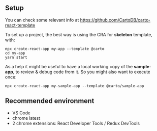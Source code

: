 ## Setup
You can check some relevant info at https://github.com/CartoDB/carto-react-template

To set up a project, the best way is using the CRA for **skeleton** template, with:
```
npx create-react-app my-app --template @carto
cd my-app
yarn start
```

As a help it might be useful to have a local working copy of the **sample-app**, to review & debug code from it. So you might also want to execute once:
```
npx create-react-app my-sample-app --template @carto/sample-app
```

## Recommended environment
- VS Code
- chrome latest
- 2 chrome extensions: React Developer Tools / Redux DevTools

